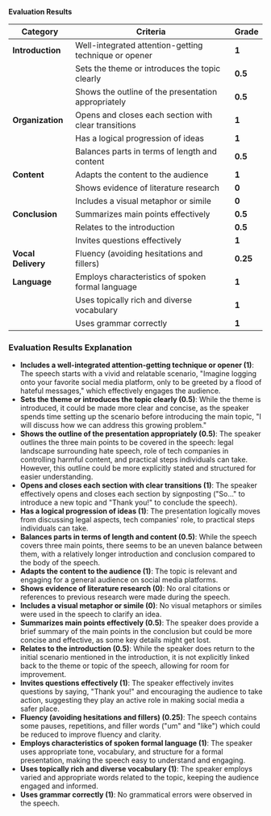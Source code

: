  **Evaluation Results**

| **Category**      | **Criteria**                                            | **Grade** |
|------------------|--------------------------------------------------------|----------|
| **Introduction** | Well-integrated attention-getting technique or opener  | **1**    |
|                 | Sets the theme or introduces the topic clearly          | **0.5**  |
|                 | Shows the outline of the presentation appropriately     | **0.5**  |
| **Organization** | Opens and closes each section with clear transitions   | **1**    |
|                 | Has a logical progression of ideas                      | **1**    |
|                 | Balances parts in terms of length and content           | **0.5**  |
| **Content**      | Adapts the content to the audience                     | **1**    |
|                 | Shows evidence of literature research                   | **0**    |
|                 | Includes a visual metaphor or simile                    | **0**    |
| **Conclusion**   | Summarizes main points effectively                     | **0.5**  |
|                 | Relates to the introduction                             | **0.5**  |
|                 | Invites questions effectively                           | **1**    |
| **Vocal Delivery** | Fluency (avoiding hesitations and fillers)           | **0.25** |
| **Language**     | Employs characteristics of spoken formal language      | **1**    |
|                 | Uses topically rich and diverse vocabulary              | **1**    |
|                 | Uses grammar correctly                                  | **1**    |

   ### Evaluation Results Explanation

   - **Includes a well-integrated attention-getting technique or opener (1)**: The speech starts with a vivid and relatable scenario, "Imagine logging onto 
your favorite social media platform, only to be greeted by a flood of hateful messages," which effectively engages the audience.
   - **Sets the theme or introduces the topic clearly (0.5)**: While the theme is introduced, it could be made more clear and concise, as the speaker spends 
time setting up the scenario before introducing the main topic, "I will discuss how we can address this growing problem."
   - **Shows the outline of the presentation appropriately (0.5)**: The speaker outlines the three main points to be covered in the speech: legal landscape 
surrounding hate speech, role of tech companies in controlling harmful content, and practical steps individuals can take. However, this outline could be 
more explicitly stated and structured for easier understanding.
   - **Opens and closes each section with clear transitions (1)**: The speaker effectively opens and closes each section by signposting ("So..." to 
introduce a new topic and "Thank you!" to conclude the speech).
   - **Has a logical progression of ideas (1)**: The presentation logically moves from discussing legal aspects, tech companies' role, to practical steps 
individuals can take.
   - **Balances parts in terms of length and content (0.5)**: While the speech covers three main points, there seems to be an uneven balance between them, 
with a relatively longer introduction and conclusion compared to the body of the speech.
   - **Adapts the content to the audience (1)**: The topic is relevant and engaging for a general audience on social media platforms.
   - **Shows evidence of literature research (0)**: No oral citations or references to previous research were made during the speech.
   - **Includes a visual metaphor or simile (0)**: No visual metaphors or similes were used in the speech to clarify an idea.
   - **Summarizes main points effectively (0.5)**: The speaker does provide a brief summary of the main points in the conclusion but could be more concise 
and effective, as some key details might get lost.
   - **Relates to the introduction (0.5)**: While the speaker does return to the initial scenario mentioned in the introduction, it is not explicitly linked 
back to the theme or topic of the speech, allowing for room for improvement.
   - **Invites questions effectively (1)**: The speaker effectively invites questions by saying, "Thank you!" and encouraging the audience to take action, 
suggesting they play an active role in making social media a safer place.
   - **Fluency (avoiding hesitations and fillers) (0.25)**: The speech contains some pauses, repetitions, and filler words ("um" and "like") which could be 
reduced to improve fluency and clarity.
   - **Employs characteristics of spoken formal language (1)**: The speaker uses appropriate tone, vocabulary, and structure for a formal presentation, 
making the speech easy to understand and engaging.
   - **Uses topically rich and diverse vocabulary (1)**: The speaker employs varied and appropriate words related to the topic, keeping the audience engaged 
and informed.
   - **Uses grammar correctly (1)**: No grammatical errors were observed in the speech.